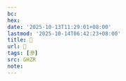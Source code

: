 ```yaml
---
bc:
hex:
date: '2025-10-13T11:29:01+08:00'
lastmod: '2025-10-14T06:42:23+08:00'
title: 󰟳
url: 󰟳
tags: [滲]
src: GHZR
note:
---
```

